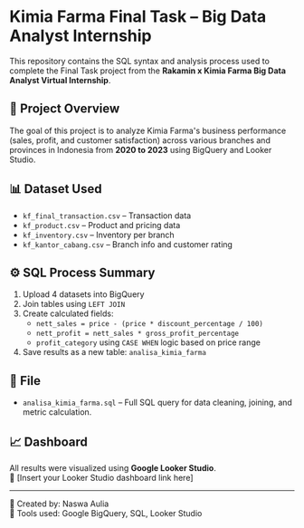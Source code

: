 # Kimia Farma Final Task – Big Data Analyst Internship

This repository contains the SQL syntax and analysis process used to complete the Final Task project from the **Rakamin x Kimia Farma Big Data Analyst Virtual Internship**.

## 🧩 Project Overview

The goal of this project is to analyze Kimia Farma's business performance (sales, profit, and customer satisfaction) across various branches and provinces in Indonesia from **2020 to 2023** using BigQuery and Looker Studio.

## 📊 Dataset Used

- `kf_final_transaction.csv` – Transaction data  
- `kf_product.csv` – Product and pricing data  
- `kf_inventory.csv` – Inventory per branch  
- `kf_kantor_cabang.csv` – Branch info and customer rating

## ⚙️ SQL Process Summary

1. Upload 4 datasets into BigQuery  
2. Join tables using `LEFT JOIN`  
3. Create calculated fields:
   - `nett_sales = price - (price * discount_percentage / 100)`
   - `nett_profit = nett_sales * gross_profit_percentage`
   - `profit_category` using `CASE WHEN` logic based on price range
4. Save results as a new table: `analisa_kimia_farma`

## 📂 File

- `analisa_kimia_farma.sql` – Full SQL query for data cleaning, joining, and metric calculation.

## 📈 Dashboard

All results were visualized using **Google Looker Studio**.  
🔗 [Insert your Looker Studio dashboard link here]

---

🧠 Created by: Naswa Aulia  
🚀 Tools used: Google BigQuery, SQL, Looker Studio
